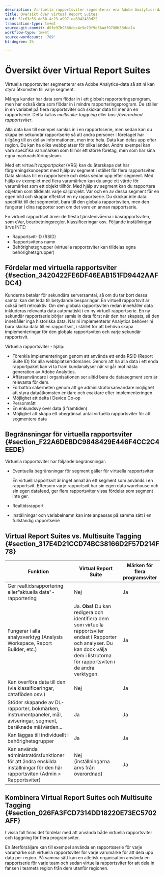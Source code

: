 ```yaml
---
description: Virtuella rapportsviter segmenterar era Adobe Analytics-data så att ni kan styra åtkomsten till varje segment.
title: Översikt över Virtual Report Suites
uuid: 51c63c56-dd58-4c23-a997-ea6942480d22
translation-type: tm+mt
source-git-commit: d0fe97b9368cbc4c9e79f9e56adf9786b58dce1a
workflow-type: tm+mt
source-wordcount: '789'
ht-degree: 2%

---
```



# Översikt över Virtual Report Suites

Virtuella rapportsviter segmenterar era Adobe Analytics-data så att ni kan styra åtkomsten till varje segment.

Många kunder har data som flödar in i ett globalt rapporteringsprogram, men har också data som flödar in i mindre rapporteringsprogram. De ställer in en variabel på flera rapportsviter och skickar data till mer än en rapportserie. Detta kallas *multisuite-taggning* eller *bas-/överordnad rapportsviter*.

Alla data kan till exempel samlas in i en rapportsserie, men sedan kan du skapa en sekundär rapportserie så att andra personer i företaget har tillgång till en del av informationen, men inte hela. Data kan delas upp efter region. Du kan ha olika webbplatser för olika länder. Andra exempel kan vara specifika varumärken som tillhör ett större företag, men som har sina egna marknadsföringsteam.

Med ett *virtuellt rapportpaket* (VRS) kan du återskapa det här förgreningskonceptet med hjälp av segment i stället för flera rapportsviter. Data skickas till en rapportserie och delas sedan upp efter segment. Med hjälp av exemplet med flera varumärken kan du ange ett värde för varumärket som ett objekt tillhör. Med hjälp av segment kan du rapportera objekten som tilldelats varje säljprojekt. Var och en av dessa segment får en egen bild och skapar effektivt en ny rapportserie. Du skickar inte data specifikt till det segmentet, bara till den globala rapportsviten, men den fungerar i dina rapporter som om det vore en annan rapportserie.

En virtuell rapportsvit ärver de flesta tjänstenivåerna i basrapportsviten, som eVar, bearbetningsregler, klassificeringar osv. Följande inställningar ärvs INTE:

* Rapportsvit-ID (RSID)
* Rapportsvitens namn
* Behörighetsgrupper (virtuella rapportsviter kan tilldelas egna behörighetsgrupper)

## Fördelar med virtuella rapportsviter {#section_3420422FE6DF46EAB151FD9442AAFDC4}

Kunderna betalar för sekundära serversamtal, så om du tar bort dessa samtal kan det leda till betydande besparingar. En virtuell rapportsvit är också helt retroaktiv. Om den globala rapportsviten redan innehåller data inkluderas relevanta data automatiskt i en ny virtuell rapportserie. En ny sekundär rapportserie börjar samla in data först när den har skapats, så den innehåller inga historiska data. När ni implementerar Analytics behöver ni bara skicka data till en rapportsvit, i stället för att behöva skapa implementeringar för den globala rapportsviten och varje sekundär rapportsvit.

Virtuella rapportsviter - hjälp:

* Förenkla implementeringen genom att använda ett enda RSID (Report Suite ID) för alla webbplatser/domäner. Genom att ha alla data i ett enda rapportpaket kan vi ta fram kundanalyser när vi går mot nästa generation av Adobe Analytics.
* Affärsanvändare i organisationen ser alltid bara de datasegment som är relevanta för dem.
* Förbättra säkerheten genom att ge administratörsanvändare möjlighet att styra dataåtkomsten enklare och exaktare efter implementeringen.
* Möjlighet att delta i Device Co-op
* Personmått
* En enkundsvy över data (i framtiden)
* Möjlighet att skapa ett obegränsat antal virtuella rapportsviter för att segmentera data

## Begränsningar för virtuella rapportsviter {#section_F22A6DEBDC9848429E446F4CC2C4EEDE}

Virtuella rapportsviter har följande begränsningar:

* Eventuella begränsningar för segment gäller för virtuella rapportsviter

   En virtuell rapportsvit är inget annat än ett segment som används i en rapportsvit. Eftersom varje rapportsvit har sin egen data warehouse och sin egen datafeed, ger flera rapportsviter vissa fördelar som segment inte ger.
* Realtidsrapport
* Inställningar och variabelnamn kan inte anpassas på samma sätt i en fullständig rapportserie

## Virtual Report Suites vs. Multisuite Tagging {#section_317E4D21CCD74BC38166D2F57D214F78}

| Funktion | Virtual Report Suite | Märken för flera programsviter |
|--- |--- |--- |
| Ger realtidsrapportering eller&quot;aktuella data&quot;-rapportering | Nej | Ja |
| Fungerar i alla analysverktyg (Analysis Workspace, Report Builder, etc.) | Ja. **Obs!** Du kan redigera och identifiera dem som virtuella rapportsviter endast i Rapporter och analyser. Du kan dock välja dem i listrutorna för rapportsviten i de andra verktygen. | Ja |
| Kan överföra data till den (via klassificeringar, dataflöden osv.) | Nej | Ja |
| Stöder skapande av DL-rapporter, bokmärken, instrumentpaneler, mål, aviseringar, segment, beräknade mätvärden... | Ja | Ja |
| Kan läggas till individuellt i behörighetsgrupper | Ja | Ja |
| Kan använda administratörsfunktioner för att ändra enskilda inställningar för den här rapportsviten (Admin > Rapportsviter) | Nej (inställningarna ärvs från överordnad) | Ja |

## Kombinera Virtual Report Suites och Multisuite Tagging {#section_026FA3FCD7314DD18220E73EC5702AFF}

I vissa fall finns det fördelar med att använda både virtuella rapportsviter och taggning för flera programsviter.

En återförsäljare kan till exempel använda en rapportsserie för varje varumärke och virtuella rapportsviter för varje varumärke för att dela upp data per region. På samma sätt kan en atletisk organisation använda en rapportserie för varje team och sedan virtuella rapportsviter för att dela in fansen i teamets region från dem utanför regionen.
